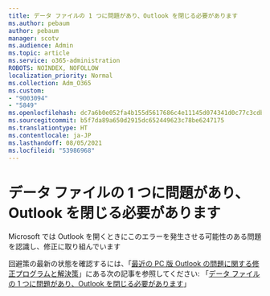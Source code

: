 ```yaml
---
title: データ ファイルの 1 つに問題があり、Outlook を閉じる必要があります
ms.author: pebaum
author: pebaum
manager: scotv
ms.audience: Admin
ms.topic: article
ms.service: o365-administration
ROBOTS: NOINDEX, NOFOLLOW
localization_priority: Normal
ms.collection: Adm_O365
ms.custom:
- "9003094"
- "5849"
ms.openlocfilehash: dc7a6b0e052fa4b155d5617686c4e11145d074341d0c77c3cdbe75fd70692567
ms.sourcegitcommit: b5f7da89a650d2915dc652449623c78be6247175
ms.translationtype: HT
ms.contentlocale: ja-JP
ms.lasthandoff: 08/05/2021
ms.locfileid: "53986968"
---
```

# <a name="something-is-wrong-with-one-of-your-data-files-and-outlook-needs-to-close"></a>データ ファイルの 1 つに問題があり、Outlook を閉じる必要があります

Microsoft では Outlook を開くときにこのエラーを発生させる可能性のある問題を認識し、修正に取り組んでいます

回避策の最新の状態を確認するには、「[最近の PC 版 Outlook の問題に関する修正プログラムと解決策](https://support.microsoft.com/office/ecf61305-f84f-4e13-bb73-95a214ac1230)」にある次の記事を参照してください: 「[データ ファイルの 1 つに問題があり、Outlook を閉じる必要があります](https://support.microsoft.com/office/a3b59934-2446-4f2a-bd25-58f88188b9b2)」
